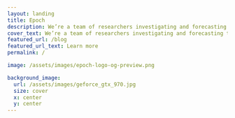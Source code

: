```yaml
---
layout: landing
title: Epoch
description: We’re a team of researchers investigating and forecasting the development of advanced AI.
cover_text: We’re a team of researchers investigating and forecasting the development of advanced AI.
featured_url: /blog
featured_url_text: Learn more
permalink: /

image: /assets/images/epoch-logo-og-preview.png

background_image:
  url: /assets/images/geforce_gtx_970.jpg
  size: cover
  x: center
  y: center
---
```

